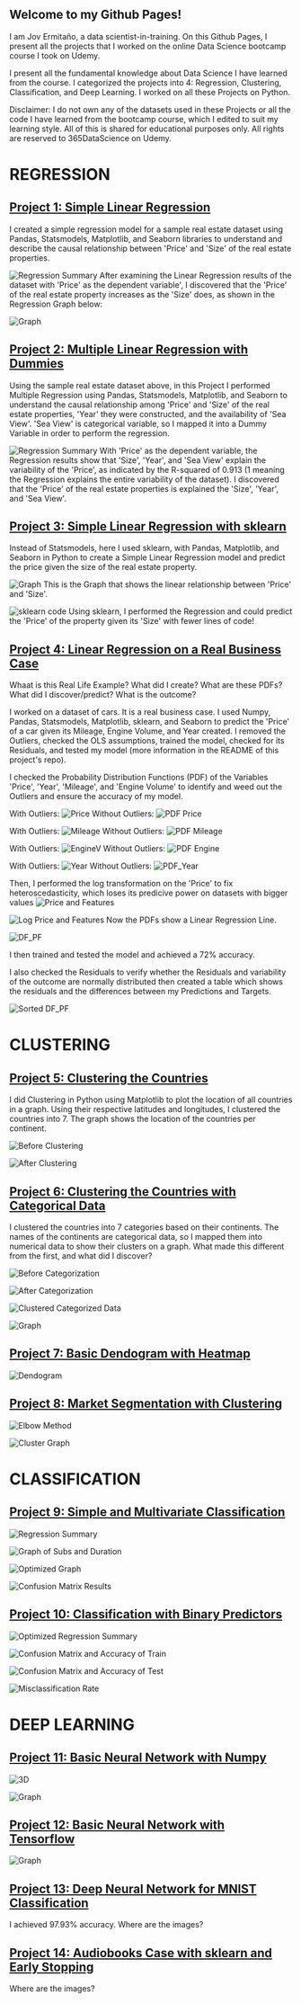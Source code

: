 ## Welcome to my Github Pages!

I am Jov Ermitaño, a data scientist-in-training. On this Github Pages, I present all the projects that I worked on the online Data Science bootcamp course I took on Udemy.

I present all the fundamental knowledge about Data Science I have learned from the course. I categorized the projects into 4: Regression, Clustering, Classification, and Deep Learning. I worked on all these Projects on Python.

Disclaimer: I do not own any of the datasets used in these Projects or all the code I have learned from the bootcamp course, which I edited to suit my learning style. All of this is shared for educational purposes only. All rights are reserved to 365DataScience on Udemy. 


# REGRESSION

## [Project 1: Simple Linear Regression](https://github.com/jovemmanuelre/Simple-Linear-Regression---StatsModels)
I created a simple regression model for a sample real estate dataset using Pandas, Statsmodels, Matplotlib, and Seaborn libraries to understand and describe the causal relationship between 'Price' and 'Size' of the real estate properties.

![Regression Summary](images/Linear%20Regressions/Simple/Screen%20Shot%202022-02-04%20at%2012.18.23%20PM.png)
After examining the Linear Regression results of the dataset with 'Price' as the dependent variable', I discovered that the 'Price' of the real estate property increases as the 'Size' does, as shown in the Regression Graph below:

![Graph](images/Linear%20Regressions/Simple/Screen%20Shot%202022-02-08%20at%201.04.08%20PM.png)

## [Project 2: Multiple Linear Regression with Dummies](https://github.com/jovemmanuelre/Multiple-Linear-Regression-with-Dummies)
Using the sample real estate dataset above, in this Project I performed Multiple Regression using Pandas, Statsmodels, Matplotlib, and Seaborn to understand the causal relationship among 'Price' and 'Size' of the real estate properties, 'Year' they were constructed, and the availability of 'Sea View'. 'Sea View' is categorical variable, so I mapped it into a Dummy Variable in order to perform the regression.

![Regression Summary](images/Linear%20Regressions/Multiple%20w:%20Dummies/Screen%20Shot%202022-02-04%20at%2012.28.32%20PM.png)
With 'Price' as the dependent variable, the Regression results show that 'Size', 'Year', and 'Sea View' explain the variability of the 'Price', as indicated by the R-squared of 0.913 (1 meaning the Regression explains the entire variability of the dataset). I discovered that the 'Price' of the real estate properties is explained the 'Size', 'Year', and 'Sea View'.

## [Project 3: Simple Linear Regression with sklearn](https://github.com/jovemmanuelre/Simple-Regression-sklearn)
Instead of Statsmodels, here I used sklearn, with Pandas, Matplotlib, and Seaborn in Python to create a Simple Linear Regression model and predict the price given the size of the real estate property.

![Graph](images/Linear%20Regressions/Screen%20Shot%202022-03-09%20at%204.49.26%20AM.png)
This is the Graph that shows the linear relationship between 'Price' and 'Size'.

![sklearn code](images/Linear%20Regressions/Screen%20Shot%202022-03-09%20at%204.49.56%20AM.png)
Using sklearn, I performed the Regression and could predict the 'Price' of the property given its 'Size' with fewer lines of code!

## [Project 4: Linear Regression on a Real Business Case](https://github.com/jovemmanuelre/Practical-Case-Example-Regression-with-sklearn)
Whaat is this Real Life Example? What did I create? What are these PDFs? What did I discover/predict? What is the outcome?

I worked on a dataset of cars. It is a real business case. I used Numpy, Pandas, Statsmodels, Matplotlib, sklearn, and Seaborn to predict the 'Price' of a car given its Mileage, Engine Volume, and Year created. I removed the Outliers, checked the OLS assumptions, trained the model, checked for its Residuals, and tested my model (more information in the README of this project's repo).

I checked the Probability Distribution Functions (PDF) of the Variables 'Price', 'Year', 'Mileage', and 'Engine Volume' to identify and weed out the Outliers and ensure the accuracy of my model.

With Outliers:
![Price](images/Linear%20Regressions/Multiple%20Linear%20Regression%20Practical%20Example%20with%20sklearn/Before-Price.png)
Without Outliers:
![PDF Price](images/Linear%20Regressions/Multiple%20Linear%20Regression%20Practical%20Example%20with%20sklearn/PDF_Price.png)

With Outliers:
![Mileage](images/Linear%20Regressions/Multiple%20Linear%20Regression%20Practical%20Example%20with%20sklearn/Before-Mileage.png)
Without Outliers:
![PDF Mileage](images/Linear%20Regressions/Multiple%20Linear%20Regression%20Practical%20Example%20with%20sklearn/PDF_Mileage.png)

With Outliers:
![EngineV](images/Linear%20Regressions/Multiple%20Linear%20Regression%20Practical%20Example%20with%20sklearn/Before-EngineV.png)
Without Outliers:
![PDF Engine](images/Linear%20Regressions/Multiple%20Linear%20Regression%20Practical%20Example%20with%20sklearn/PDF_EngineV.png)

With Outliers:
![Year](images/Linear%20Regressions/Multiple%20Linear%20Regression%20Practical%20Example%20with%20sklearn/Before-Year.png)
Without Outliers:
![PDF_Year](images/Linear%20Regressions/Multiple%20Linear%20Regression%20Practical%20Example%20with%20sklearn/PDF_Year.png)

Then, I performed the log transformation on the 'Price' to fix heteroscedasticity, which loses its predicive power on datasets with bigger values
![Price and Features](images/Linear%20Regressions/Multiple%20Linear%20Regression%20Practical%20Example%20with%20sklearn/Price%20and%20the%20Features.png)

![Log Price and Features](images/Linear%20Regressions/Multiple%20Linear%20Regression%20Practical%20Example%20with%20sklearn/Log%20Price%20and%20the%20Features.png)
Now the PDFs show a Linear Regression Line.

![DF_PF](images/Linear%20Regressions/Multiple%20Linear%20Regression%20Practical%20Example%20with%20sklearn/DF_PF.png)

I then trained and tested the model and achieved a 72% accuracy.

I also checked the Residuals to verify whether the Residuals and variability of the outcome are normally distributed then created a table which shows the residuals and the differences between my Predictions and Targets.

![Sorted DF_PF](images/Linear%20Regressions/Multiple%20Linear%20Regression%20Practical%20Example%20with%20sklearn/Sorted%20DF_PF.png)


# CLUSTERING

## [Project 5: Clustering the Countries](https://github.com/jovemmanuelre/Clustering-Countries)
I did Clustering in Python using Matplotlib to plot the location of all countries in a graph. Using their respective latitudes and longitudes, I clustered the countries into 7. The graph shows the location of the countries per continent.

![Before Clustering](images/Clustering/Countries/Screen%20Shot%202022-02-04%20at%204.13.26%20PM.png)

![After Clustering](images/Clustering/Countries/Screen%20Shot%202022-02-04%20at%204.24.52%20PM.png)

## [Project 6: Clustering the Countries with Categorical Data](https://github.com/jovemmanuelre/Clustering-Countries-Categorical)
I clustered the countries into 7 categories based on their continents. The names of the continents are categorical data, so I mapped them into numerical data to show their clusters on a graph.
What made this different from the first, and what did I discover?

![Before Categorization](images/Clustering/Clustering%20Categorical%20Data/Screen%20Shot%202022-02-18%20at%207.14.59%20PM.png)

![After Categorization](images/Clustering/Clustering%20Categorical%20Data/Screen%20Shot%202022-02-18%20at%207.15.14%20PM.png)

![Clustered Categorized Data](images/Clustering/Clustering%20Categorical%20Data/Screen%20Shot%202022-02-18%20at%207.18.51%20PM.png)

![Graph](images/Clustering/Clustering%20Categorical%20Data/Screen%20Shot%202022-02-18%20at%207.21.05%20PM.png)

## [Project 7: Basic Dendogram with Heatmap](https://github.com/jovemmanuelre/Basic-Dendogram-with-Heatmap)

![Dendogram](images/Heatmaps%20and%20Dendograms/Screen%20Shot%202022-02-27%20at%206.52.07%20AM.png)

## [Project 8: Market Segmentation with Clustering](https://github.com/jovemmanuelre/Market-Segmentation-with-Clustering)

![Elbow Method](images/Classification/Market%20Segmentation%20Clustering/Screen%20Shot%202022-02-27%20at%2012.55.44%20PM.png)

![Cluster Graph](images/Classification/Market%20Segmentation%20Clustering/Screen%20Shot%202022-02-27%20at%2012.53.56%20PM.png)


# CLASSIFICATION

## [Project 9: Simple and Multivariate Classification](https://github.com/jovemmanuelre/Simple-and-Multivariate-Classification)

![Regression Summary](images/Classification/Simple%20and%20Multivariate%20Classification/Screen%20Shot%202022-02-19%20at%208.30.48%20PM.png)

![Graph of Subs and Duration](images/Classification/Simple%20and%20Multivariate%20Classification/Screen%20Shot%202022-02-19%20at%208.32.20%20PM.png)

![Optimized Graph](images/Classification/Simple%20and%20Multivariate%20Classification/Screen%20Shot%202022-02-19%20at%208.32.34%20PM.png)

![Confusion Matrix Results](images/Classification/Simple%20and%20Multivariate%20Classification/Screen%20Shot%202022-02-19%20at%208.42.21%20PM.png)

## [Project 10: Classification with Binary Predictors](https://github.com/jovemmanuelre/Classification-with-Binary-Predictors)

![Optimized Regression Summary](images/Classification/Classification%20with%20Binary%20Predictors/LogIt%20Regression%20Result.png)

![Confusion Matrix and Accuracy of Train](images/Classification/Classification%20with%20Binary%20Predictors/Confusion%20Matrix%20and%20Accuracy%20of%20my%20Training%20Model.png)

![Confusion Matrix and Accuracy of Test](images/Classification/Classification%20with%20Binary%20Predictors/Confusion%20Matrix%20and%20Accuracy%20of%20my%20Model.png)

![Misclassification Rate](images/Classification/Classification%20with%20Binary%20Predictors/Misclassification%20Rate.png)


# DEEP LEARNING

## [Project 11: Basic Neural Network with Numpy](https://github.com/jovemmanuelre/Building-a-Basic-Neural-Network-with-NumPy)

![3D](images/Deep%20Learning/Building%20a%20Basic%20Neural%20Network%20with%20Numpy/Screen%20Shot%202022-03-02%20at%205.53.04%20AM.png)

![Graph](images/Deep%20Learning/Building%20a%20Basic%20Neural%20Network%20with%20Numpy/Screen%20Shot%202022-03-02%20at%205.53.17%20AM.png)

## [Project 12: Basic Neural Network with Tensorflow](https://github.com/jovemmanuelre/Building-a-Basic-Neural-Network-with-Tensorflow)

![Graph](images/Deep%20Learning/Building%20a%20Basic%20Neural%20Network%20with%20Tensorflow/Screen%20Shot%202022-03-05%20at%206.29.31%20PM.png)

## [Project 13: Deep Neural Network for MNIST Classification](https://github.com/jovemmanuelre/Deep-Neural-Network-for-MNIST-Classification)
I achieved 97.93% accuracy. Where are the images?

## [Project 14: Audiobooks Case with sklearn and Early Stopping](https://github.com/jovemmanuelre/Deep-Learning-Audiobooks-Case-Preprocessed-and-with-Early-Stopping)
Where are the images?
